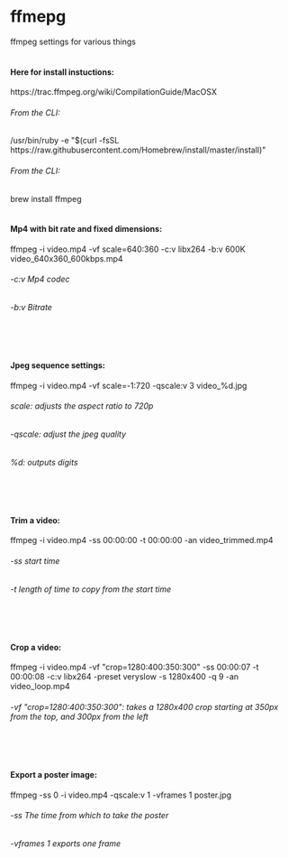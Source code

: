 # ffmepg
ffmpeg settings for various things
<br>
<br>
<h4>Here for install instuctions:</h4>
https://trac.ffmpeg.org/wiki/CompilationGuide/MacOSX
<br>
<h6>From the CLI:</h6>
/usr/bin/ruby -e "$(curl -fsSL https://raw.githubusercontent.com/Homebrew/install/master/install)"
<br>
<h6>From the CLI:</h6>
brew install ffmpeg
<br>
<br>
<h4>Mp4 with bit rate and fixed dimensions:</h4>
ffmpeg -i video.mp4 -vf scale=640:360 -c:v libx264 -b:v 600K video_640x360_600kbps.mp4
<h6>-c:v Mp4 codec</h6>
<h6>-b:v Bitrate</h6>
<br>
<br>
<h4>Jpeg sequence settings:</h4>
ffmpeg -i video.mp4 -vf scale=-1:720 -qscale:v 3 video_%d.jpg
<h6>scale: adjusts the aspect ratio to 720p</h6>
<h6>-qscale: adjust the jpeg quality</h6>
<h6>%d: outputs digits</h6> 
<br>
<br>
<h4>Trim a video:</h4>
ffmpeg -i video.mp4 -ss 00:00:00 -t 00:00:00 -an video_trimmed.mp4
<h6>-ss start time</h6>
<h6>-t length of time to copy from the start time</h6>
<br>
<br>
<h4>Crop a video:</h4>
ffmpeg -i video.mp4 -vf "crop=1280:400:350:300" -ss 00:00:07 -t 00:00:08 -c:v libx264 -preset veryslow -s 1280x400 -q 9 -an video_loop.mp4
<h6>-vf "crop=1280:400:350:300": takes a 1280x400 crop starting at 350px from the top, and 300px from the left</h6>
<br>
<br>
<h4>Export a poster image:</h4>
ffmpeg -ss 0 -i video.mp4 -qscale:v 1 -vframes 1 poster.jpg
<h6>-ss The time from which to take the poster</h6>
<h6>-vframes 1 exports one frame</h6>

